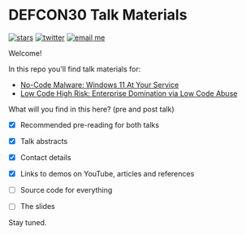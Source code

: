 # DEFCON30 Talk Materials

[![stars](https://img.shields.io/github/stars/mbrg/defcon30?icon=github&style=social)](https://github.com/mbrg/defcon30)
[![twitter](https://img.shields.io/twitter/follow/mbrg0?icon=twitter&style=social&label=Follow)](https://twitter.com/intent/follow?screen_name=mbrg0)
[![email me](https://img.shields.io/badge/email-me-red?logo=Gmail)](mailto:michael.bargury@owasp.org)


Welcome!

In this repo you'll find talk materials for:

- [No-Code Malware: Windows 11 At Your Service](No_Code_Malware/readme.md)
- [Low Code High Risk: Enterprise Domination via Low Code Abuse](Low_Code_High_Risk/readme.md)

What will you find in this here? (pre and post talk)

- [x] Recommended pre-reading for both talks

- [x] Talk abstracts

- [x] Contact details

- [x] Links to demos on YouTube, articles and references

- [ ] Source code for everything

- [ ] The slides

Stay tuned.